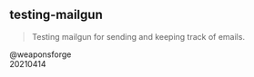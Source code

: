 ## testing-mailgun

> Testing mailgun for sending and keeping track of emails.

@weaponsforge  
20210414